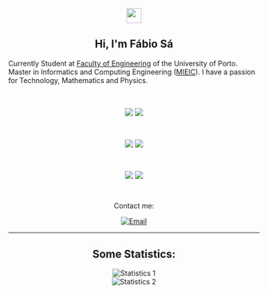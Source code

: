 
<div align = "center">
<img href="center" src="https://raw.githubusercontent.com/MartinHeinz/MartinHeinz/master/wave.gif" width="30px">
<h2 align = "center" >Hi, I'm Fábio Sá </h2>
</div>

Currently Student at [Faculty of Engineering](https://sigarra.up.pt/feup/pt/web_page.inicial) of the University of Porto. Master in Informatics and Computing Engineering ([MIEIC](https://sigarra.up.pt/feup/pt/cur_geral.cur_view?pv_curso_id=742)). I have a passion for Technology, Mathematics and Physics.

<br>

<p align = "center">
<img align="center" src="https://img.shields.io/badge/Operating System-Linux-informational?style=flat&logo=Linux&logoColor=white&color=EC8D5E">
<img align="center" src="https://img.shields.io/badge/Operating System-Windows-informational?style=flat&logo=Windows&logoColor=white&color=EC8D5E">
</p>

<br>

<p align = "center">
<img align="center" src="https://img.shields.io/badge/Tools for coding -Git-informational?style=flat&logo=Git&logoColor=white&color=4293F2">
<img align="center" src="https://img.shields.io/badge/Tools for coding -GitHub-informational?style=flat&logo=GitHub&logoColor=white&color=4293F2">
</p>

<br>

<p align = "center">
<img align="center" src="https://img.shields.io/badge/Editors-Visual Studio Code -informational?style=flat&logo=visual-studio-code&logoColor=white&color=42F29E">
<img align="center" src="https://img.shields.io/badge/Editor -Visual Studio-informational?style=flat&logo=visual-studio&logoColor=white&color=42F29E">
</p>

<br>
  
</p>

<p align = "center" >Contact me:</p>
<p align="center">
<a href="mailto:up202007658@edu.fe.up.pt" >
  <img align="center" title="Email" src="https://camo.githubusercontent.com/571384769c09e0c66b45e39b5be70f68f552db3e2b2311bc2064f0d4a9f5983b/68747470733a2f2f696d672e736869656c64732e696f2f62616467652f476d61696c2d4431343833363f7374796c653d666f722d7468652d6261646765266c6f676f3d676d61696c266c6f676f436f6c6f723d7768697465"/>
</a>
</p>

---

<h2 align = "center" >Some Statistics:</h2>

<div align = "center">
    <img 
        align ="center" 
        alt = "Statistics 1"
        title = "Statistics 1"
        src="https://github-readme-stats.vercel.app/api/top-langs/?username=Fabio-A-Sa&theme=dracula"
    >

</div>
<div align = "center">
    <img
        align ="center" 
        alt = "Statistics 2"
        title = "Statistics 2"
        src="https://github-readme-stats.vercel.app/api?username=Fabio-A-Sa&?count_private=true&show_icons=true&theme=dracula&include_all_commits=true&count_private=true" >
</div>